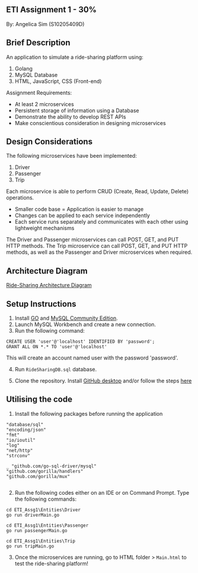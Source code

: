 ## ETI Assignment 1 - 30%
By: Angelica Sim (S10205409D)

## Brief Description
An application to simulate a ride-sharing platform using:
1. Golang
2. MySQL Database
3. HTML, JavaScript, CSS (Front-end)

Assignment Requirements:
- At least 2 microservices
- Persistent storage of information using a Database
- Demonstrate the ability to develop REST APIs
- Make conscientious consideration in designing microservices

## Design Considerations
The following microservices have been implemented:
1. Driver
2. Passenger
3. Trip

Each microservice is able to perform CRUD (Create, Read, Update, Delete) operations.

- Smaller code base = Application is easier to manage
- Changes can be applied to each service independently
- Each service runs separately and communicates with each other using lightweight mechanisms

The Driver and Passenger microservices can call POST, GET, and PUT HTTP methods.
The Trip microservice can call POST, GET, and PUT HTTP methods, as well as the Passenger and Driver microservices when required.

## Architecture Diagram
[Ride-Sharing Architecture Diagram](https://github.com/4ngelixa/ETI_Asg1/blob/main/Diagram/Ride_Sharing_Diagram.png)

## Setup Instructions
1. Install [GO](https://go.dev/dl/) and [MySQL Community Edition](https://dev.mysql.com/downloads/installer/).
2. Launch MySQL Workbench and create a new connection. 
3. Run the following command:
```
CREATE USER 'user'@'localhost' IDENTIFIED BY 'password';
GRANT ALL ON *.* TO 'user'@'localhost'

```
This will create an account named user with the password 'password'.

4. Run `RideSharingDB.sql` database.

5. Clone the repository. Install [GitHub desktop](https://desktop.github.com/) and/or follow the steps [here](https://docs.github.com/en/desktop/contributing-and-collaborating-using-github-desktop/adding-and-cloning-repositories/cloning-and-forking-repositories-from-github-desktop)

## Utilising the code
1. Install the following packages before running the application
```
"database/sql"
"encoding/json"
"fmt"
"io/ioutil"
"log"
"net/http"
"strconv"

_ "github.com/go-sql-driver/mysql"
"github.com/gorilla/handlers"
"github.com/gorilla/mux"
 
```
2. Run the following codes either on an IDE or on Command Prompt. Type the following commands:
```
cd ETI_Assg1\Entities\Driver
go run driverMain.go

```
```
cd ETI_Assg1\Entities\Passenger
go run passengerMain.go

```
```
cd ETI_Assg1\Entities\Trip
go run tripMain.go

```
3. Once the microservices are running, go to HTML folder > `Main.html` to test the ride-sharing platform!